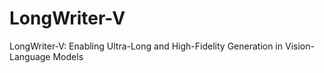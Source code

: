 # LongWriter-V
LongWriter-V: Enabling Ultra-Long and High-Fidelity Generation in Vision-Language Models
